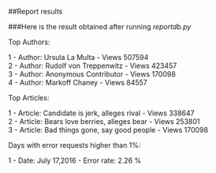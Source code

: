 ##Report results

###Here is the result obtained after running _reportdb.py_

Top Authors: 

1 - Author:  Ursula La Multa  - Views 507594  
2 - Author:  Rudolf von Treppenwitz  - Views 423457  
3 - Author:  Anonymous Contributor  - Views 170098  
4 - Author:  Markoff Chaney  - Views 84557

Top Articles: 

1 - Article:  Candidate is jerk, alleges rival  - Views 338647  
2 - Article:  Bears love berries, alleges bear  - Views 253801  
3 - Article:  Bad things gone, say good people  - Views 170098  

Days with error requests higher than 1%: 

1 - Date:  July      17,2016  - Error rate: 2.26 %
